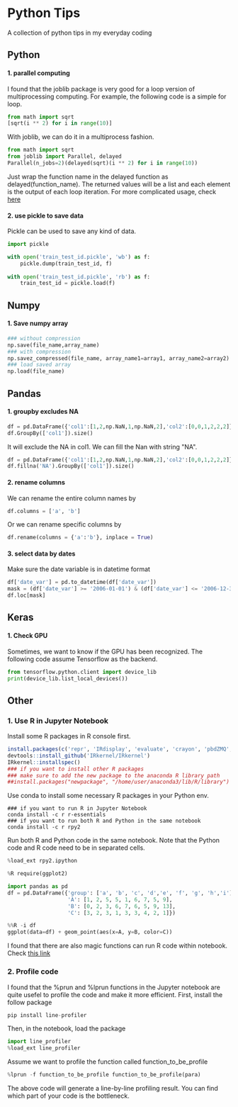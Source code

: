 # Python Tips
A collection of python tips in my everyday coding

## Python

#### 1. parallel computing
I found that the joblib package is very good for a loop version of multiprocessing computing. For example, the following code is a simple for loop.
```python
from math import sqrt
[sqrt(i ** 2) for i in range(10)]
```
With joblib, we can do it in a multiprocess fashion.
```python
from math import sqrt
from joblib import Parallel, delayed
Parallel(n_jobs=2)(delayed(sqrt)(i ** 2) for i in range(10))
```
Just wrap the function name in the delayed function as delayed(function_name). The returned values will be a list and each element is the output of each loop iteration. For more complicated usage, check [here](https://pythonhosted.org/joblib/parallel.html)

#### 2. use pickle to save data
Pickle can be used to save any kind of data.
```python
import pickle

with open('train_test_id.pickle', 'wb') as f:
    pickle.dump(train_test_id, f) 
    
with open('train_test_id.pickle', 'rb') as f: 
    train_test_id = pickle.load(f) 
```

## Numpy

#### 1. Save numpy array

```python
### without compression
np.save(file_name,array_name)
### with compression
np.savez_compressed(file_name, array_name1=array1, array_name2=array2)
### load saved array
np.load(file_name)
```



## Pandas

#### 1. groupby excludes NA

```python
df = pd.DataFrame({'col1':[1,2,np.NaN,1,np.NaN,2],'col2':[0,0,1,2,2,2]})
df.GroupBy(['col1']).size()
```

It will exclude the NA in col1. We can fill the Nan with string "NA".

```python
df = pd.DataFrame({'col1':[1,2,np.NaN,1,np.NaN,2],'col2':[0,0,1,2,2,2]})
df.fillna('NA').GroupBy(['col1']).size()
```
#### 2. rename columns

We can rename the entire column names by 
```python
df.columns = ['a', 'b']
```

Or we can rename specific columns by
```python
df.rename(columns = {'a':'b'}, inplace = True)
```

#### 3. select data by dates
Make sure the date variable is in datetime format
```python
df['date_var'] = pd.to_datetime(df['date_var'])  
mask = (df['date_var'] >= '2006-01-01') & (df['date_var'] <= '2006-12-30')
df.loc[mask]
```

## Keras

#### 1\. Check GPU 
Sometimes, we want to know if the GPU has been recognized. The following code assume Tensorflow as the backend.
```python
from tensorflow.python.client import device_lib
print(device_lib.list_local_devices())
```

## Other

### 1. Use R in Jupyter Notebook
Install some R packages in R console first.
```R
install.packages(c('repr', 'IRdisplay', 'evaluate', 'crayon', 'pbdZMQ', 'devtools', 'uuid', 'digest'))
devtools::install_github('IRkernel/IRkernel')
IRkernel::installspec()
### if you want to install other R packages 
### make sure to add the new package to the anaconda R library path
##install.packages("newpackage", "/home/user/anaconda3/lib/R/library")
```

Use conda to install some necessary R packages in your Python env.
```
### if you want to run R in Jupyter Notebook
conda install -c r r-essentials
### if you want to run both R and Python in the same notebook
conda install -c r rpy2
```

Run both R and Python code in the same notebook. Note that the Python code and R code need to be in separated cells.
```python
%load_ext rpy2.ipython
```
```python
%R require(ggplot2)
```
```python
import pandas as pd 
df = pd.DataFrame({'group': ['a', 'b', 'c', 'd','e', 'f', 'g', 'h','i'],
                   'A': [1, 2, 5, 5, 1, 6, 7, 5, 9],
                   'B': [0, 2, 3, 6, 7, 6, 5, 9, 13],
                   'C': [3, 2, 3, 1, 3, 3, 4, 2, 1]})
```
```python
%%R -i df
ggplot(data=df) + geom_point(aes(x=A, y=B, color=C))
```

I found that there are also magic functions can run R code within notebook. Check [this link](https://blog.dominodatalab.com/lesser-known-ways-of-using-notebooks/)

### 2. Profile code
I found that the %prun and %lprun functions in the Jupyter notebook are quite usefel to profile the code and make it more efficient. First, install the follow package
```python
pip install line-profiler
```
Then, in the notebook, load the package
```python
import line_profiler
%load_ext line_profiler
```
Assume we want to profile the function called function_to_be_profile
```python
%lprun -f function_to_be_profile function_to_be_profile(para)
```
The above code will generate a line-by-line profiling result. You can find which part of your code is the bottleneck.

